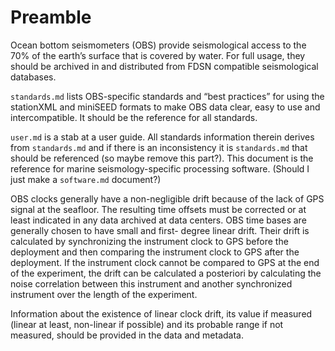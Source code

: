 # Preamble
Ocean bottom seismometers (OBS) provide seismological access to the 70% of the
earth’s surface that is covered by water.
For full usage, they should be archived in and distributed from FDSN
compatible seismological databases.

`standards.md` lists OBS-specific standards and “best practices” for using
the stationXML and miniSEED formats to make OBS data clear,
easy to use and intercompatible.  It should be the reference for all standards.

`user.md` is a stab at a user guide.  All standards information therein derives
from `standards.md` and if there is an inconsistency it is `standards.md` that should be
referenced (so maybe remove this part?).  This document is the reference for
marine seismology-specific processing software. (Should I just make a `software.md` document?)

OBS clocks generally have a non-negligible drift because of the lack of GPS
signal at the seafloor.
The resulting time offsets must be corrected or at least indicated in any data
archived at data centers.
OBS time bases are generally chosen to have small and first- degree linear
drift.
Their drift is calculated by synchronizing the instrument clock to GPS before
the deployment and then comparing the instrument clock to GPS after the deployment.
If the instrument clock cannot be compared to GPS at the end of the experiment,
the drift can be calculated a posteriori by calculating the noise correlation
between this instrument and another synchronized instrument over the length
of the experiment.

Information about the existence of linear clock drift, its value if measured
(linear at least, non-linear if possible) and its probable range if not measured,
should be provided in the data and metadata.
